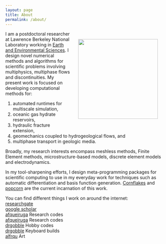 ```yaml
---
layout: page
title: About
permalink: /about/
---
```




<img align="right" src="images/mug.png" width="250" style="margin:25px 25px">

I am a postdoctoral researcher at Lawrence Berkeley National
Laboratory working in [Earth and Environmental Sciences](https://eesa.lbl.gov).
I design novel numerical methods and algorithms for scientific problems involving multiphysics, multiphase flows and discontinuities. My present work is focused on developing computational methods for:

1. automated runtimes for multiscale simulation,
1. oceanic gas hydrate reservoirs,
1. hydraulic fracture extension,
2. geomechanics coupled to hydrogeological flows, and
3. multiphase transport in geologic media.

Broadly, my research interests encompass meshless methods, Finite Element methods, microstructure-based models, discrete element models and electrodynamics.

In my tool-sharpening efforts, I design meta-programming packages for
scientific computing to use in my everyday work for techniques such as
automatic differentiation and basis function
generation. [Cornflakes](https://bitbucket.org/afqueiruga/cornflakes) and [popcorn](https://bitbucket.org/afqueiruga/popcorn) are the current incarnation
of this work.

You can find different things I work on around the internet:  
[researchgate](https://www.researchgate.net/profile/Alejandro_Queiruga)  
[google scholar](https://scholar.google.com/citations?user=5lV0WOgAAAAJ&hl=en&oi=ao)  
[<i class="fa fa-bitbucket"></i> afqueiruga](https://bitbucket.org/afqueiruga/) Research codes  
[<i class="fa fa-github"></i > afqueiruga](https://github.com/afqueiruga) Research codes  
[<i class="fa fa-github"></i > drgobble](https://github.com/drgobble) Hobby codes  
[<i class="fa fa-reddit"></i > drgobble](https://www.reddit.com/user/drgobble/submitted/) Keyboard builds  
[<i class="fa fa-instagram"></i > alfrqu](https://www.instagram.com/alfrqu/) Art
